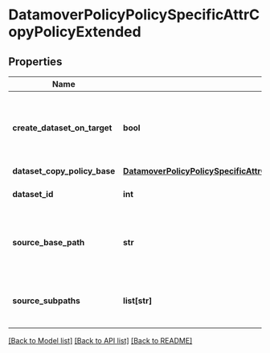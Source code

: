 # DatamoverPolicyPolicySpecificAttrCopyPolicyExtended

## Properties
Name | Type | Description | Notes
------------ | ------------- | ------------- | -------------
**create_dataset_on_target** | **bool** | Whether or not to create dataset on the target storage system. | [optional] 
**dataset_copy_policy_base** | [**DatamoverPolicyPolicySpecificAttrCopyPolicyDatasetCopyPolicyBaseExtended**](DatamoverPolicyPolicySpecificAttrCopyPolicyDatasetCopyPolicyBaseExtended.md) |  | [optional] 
**dataset_id** | **int** | The unique dataset identifier. | [optional] 
**source_base_path** | **str** | Base path of the dataset on the source storage system. | [optional] 
**source_subpaths** | **list[str]** | Set of filesystem paths relative to base path. | [optional] 

[[Back to Model list]](../README.md#documentation-for-models) [[Back to API list]](../README.md#documentation-for-api-endpoints) [[Back to README]](../README.md)


